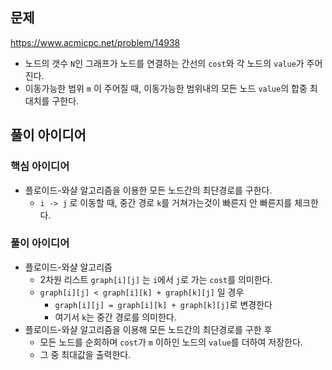 ## 문제

https://www.acmicpc.net/problem/14938

- 노드의 갯수 `N`인 그래프가 노드를 연결하는 간선의 `cost`와 각 노드의 `value`가 주어진다.
- 이동가능한 범위 `m` 이 주어질 때, 이동가능한 범위내의 모든 노드 `value`의 합중 최대치를 구한다.

## 풀이 아이디어

### 핵심 아이디어

- 플로이드-와샬 알고리즘을 이용한 모든 노드간의 최단경로를 구한다.
  - `i -> j` 로 이동할 때, 중간 경로 `k`를 거쳐가는것이 빠른지 안 빠른지를 체크한다.

### 풀이 아이디어

- 플로이드-와샬 알고리즘
  - 2차원 리스트 `graph[i][j]` 는 `i`에서 `j`로 가는 `cost`를 의미한다.
  - `graph[i][j] < graph[i][k] + graph[k][j]` 일 경우
    - `graph[i][j] = graph[i][k] + graph[k][j]`로 변경한다
    - 여기서 `k`는 중간 경로를 의미한다.
- 플로이드-와샬 알고리즘을 이용해 모든 노드간의 최단경로를 구한 후
  - 모든 노드를 순회하며 `cost`가 `m` 이하인 노드의 `value`를 더하여 저장한다.
  - 그 중 최대값을 출력한다.

